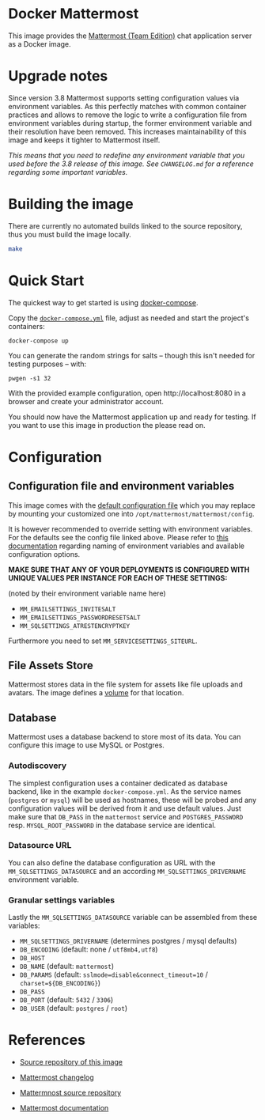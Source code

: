 # Docker Mattermost

This image provides the [Mattermost (Team Edition)](https://www.mattermost.org)
chat application server as a Docker image.


# Upgrade notes

Since version 3.8 Mattermost supports setting configuration values via
environment variables. As this perfectly matches with common container
practices and allows to remove the logic to write a configuration file from
environment variables during startup, the former environment variable and their
resolution have been removed. This increases maintainability of this image and
keeps it tighter to Mattermost itself.

*This means that you need to redefine any environment variable that you used
before the 3.8 release of this image. See `CHANGELOG.md` for a reference
regarding some important variables.*

# Building the image

There are currently no automated builds linked to the source repository,
thus you must build the image locally.

```bash
make
```

# Quick Start

The quickest way to get started is using [docker-compose](https://docs.docker.com/compose/).

Copy the [`docker-compose.yml`](https://raw.githubusercontent.com/telota/docker-mattermost/master/docker-compose.yml)
file, adjust as needed and start the project's containers:

    docker-compose up


You can generate the random strings for salts &ndash; though this isn't needed for testing purposes &ndash; with:

    pwgen -s1 32


With the provided example configuration, open http://localhost:8080 in a
browser and create your administrator account.

You should now have the Mattermost application up and ready for testing. If you want to use this image in production the please read on.


# Configuration

## Configuration file and environment variables

This image comes with the [default configuration file](https://github.com/mattermost/platform/blob/master/config/config.json)
which you may replace by mounting your customized one into
`/opt/mattermost/mattermost/config`.

It is however recommended to override setting with environment variables.
For the defaults see the config file linked above. Please refer to
[this documentation](https://docs.mattermost.com/administration/config-settings.html)
regarding naming of environment variables and available configuration options.

**MAKE SURE THAT ANY OF YOUR DEPLOYMENTS IS CONFIGURED WITH UNIQUE VALUES PER
INSTANCE FOR EACH OF THESE SETTINGS:**

(noted by their environment variable name here)

- `MM_EMAILSETTINGS_INVITESALT`
- `MM_EMAILSETTINGS_PASSWORDRESETSALT`
- `MM_SQLSETTINGS_ATRESTENCRYPTKEY`

Furthermore you need to set `MM_SERVICESETTINGS_SITEURL`.


## File Assets Store

Mattermost stores data in the file system for assets like file uploads and avatars.
The image defines a [volume](https://docs.docker.com/engine/tutorials/dockervolumes/)
for that location.

## Database

Mattermost uses a database backend to store most of its data.
You can configure this image to use MySQL or Postgres.

### Autodiscovery

The simplest configuration uses a container dedicated as database backend, like
in the example `docker-compose.yml`.
As the service names (`postgres` or `mysql`) will be used as hostnames, these
will be probed and any configuration values will be derived from it and use
default values. Just make sure that `DB_PASS` in the `mattermost` service and
`POSTGRES_PASSWORD` resp. `MYSQL_ROOT_PASSWORD` in the database service are
identical.

### Datasource URL

You can also define the database configuration as URL with the
`MM_SQLSETTINGS_DATASOURCE` and an according `MM_SQLSETTINGS_DRIVERNAME`
environment variable.

### Granular settings variables

Lastly the `MM_SQLSETTINGS_DATASOURCE` variable can be assembled from these
variables:

- `MM_SQLSETTINGS_DRIVERNAME` (determines postgres / mysql defaults)
- `DB_ENCODING` (default: none / `utf8mb4,utf8`)
- `DB_HOST`
- `DB_NAME` (default: `mattermost`)
- `DB_PARAMS` (default: `sslmode=disable&connect_timeout=10` / `charset=${DB_ENCODING}`)
- `DB_PASS`
- `DB_PORT` (default: `5432` / `3306`)
- `DB_USER` (default: `postgres` / `root`)


# References

* [Source repository of this image](https://github.com/telota/docker-mattermost)

* [Mattermost changelog](https://docs.mattermost.com/administration/changelog.html)
* [Mattermnost source repository](https://github.com/mattermost/platform)
* [Mattermost documentation](https://docs.mattermost.com)
